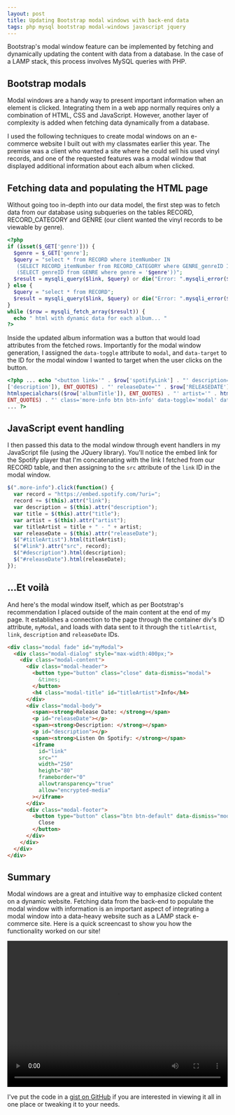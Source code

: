 ```yaml
---
layout: post
title: Updating Bootstrap modal windows with back-end data
tags: php mysql bootstrap modal-windows javascript jquery
---
```


Bootstrap's modal window feature can be implemented by fetching and dynamically updating the content with data from a database. In the case of a LAMP stack, this process involves MySQL queries with PHP.

## Bootstrap modals

Modal windows are a handy way to present important information when an element is clicked. Integrating them in a web app normally requires only a combination of HTML, CSS and JavaScript. However, another layer of complexity is added when fetching data dynamically from a database.

I used the following techniques to create modal windows on an e-commerce website I built out with my classmates earlier this year. The premise was a client who wanted a site where he could sell his used vinyl records, and one of the requested features was a modal window that displayed additional information about each album when clicked.

## Fetching data and populating the HTML page

Without going too in-depth into our data model, the first step was to fetch data from our database using subqueries on the tables RECORD, RECORD_CATEGORY and GENRE (our client wanted the vinyl records to be viewable by genre).

```php
<?php
if (isset($_GET['genre'])) {
  $genre = $_GET['genre'];
  $query = "select * from RECORD where itemNumber IN
   (SELECT RECORD_itemNumber from RECORD_CATEGORY where GENRE_genreID IN
   (SELECT genreID from GENRE where genre = '$genre'))";
  $result = mysqli_query($link, $query) or die("Error: ".mysqli_error($link));
} else {
  $query = "select * from RECORD";
  $result = mysqli_query($link, $query) or die("Error: ".mysqli_error($link));
}
while ($row = mysqli_fetch_array($result)) {
  echo " html with dynamic data for each album... "
?>
```

Inside the updated album information was a button that would load attributes from the fetched rows. Importantly for the modal window generation, I assigned the `data-toggle` attribute to `modal`, and `data-target` to the ID for the modal window I wanted to target when the user clicks on the button.

```php
<?php ... echo "<button link='" . $row['spotifyLink'] . "' description='" . htmlspecialchars(($row
['description']), ENT_QUOTES) . "' releaseDate='" . $row['RELEASEDATE'] . "' title='" .
htmlspecialchars(($row['albumTitle']), ENT_QUOTES) . "' artist='" . htmlspecialchars(($row['artist']),
ENT_QUOTES) . "' class='more-info btn btn-info' data-toggle='modal' data-target='#myModal'>...";
... ?>
```

## JavaScript event handling

I then passed this data to the modal window through event handlers in my JavaScript file (using the JQuery library). You'll notice the embed link for the Spotify player that I'm concatenating with the link I fetched from our RECORD table, and then assigning to the `src` attribute of the `link` ID in the modal window.

```javascript
$(".more-info").click(function() {
  var record = "https://embed.spotify.com/?uri=";
  record += $(this).attr("link");
  var description = $(this).attr("description");
  var title = $(this).attr("title");
  var artist = $(this).attr("artist");
  var titleArtist = title + " - " + artist;
  var releaseDate = $(this).attr("releaseDate");
  $("#titleArtist").html(titleArtist);
  $("#link").attr("src", record);
  $("#description").html(description);
  $("#releaseDate").html(releaseDate);
});
```

## ...Et voilà

And here's the modal window itself, which as per Bootstrap's recommendation I placed outside of the main content at the end of my page. It establishes a connection to the page through the container div's ID attribute, `myModal`, and loads with data sent to it through the `titleArtist`, `link`, `description` and `releaseDate` IDs.

```html
<div class="modal fade" id="myModal">
  <div class="modal-dialog" style="max-width:400px;">
    <div class="modal-content">
      <div class="modal-header">
        <button type="button" class="close" data-dismiss="modal">
          &times;
        </button>
        <h4 class="modal-title" id="titleArtist">Info</h4>
      </div>
      <div class="modal-body">
        <span><strong>Release Date: </strong></span>
        <p id="releaseDate"></p>
        <span><strong>Description: </strong></span>
        <p id="description"></p>
        <span><strong>Listen On Spotify: </strong></span>
        <iframe
          id="link"
          src=""
          width="250"
          height="80"
          frameborder="0"
          allowtransparency="true"
          allow="encrypted-media"
        ></iframe>
      </div>
      <div class="modal-footer">
        <button type="button" class="btn btn-default" data-dismiss="modal">
          Close
        </button>
      </div>
    </div>
  </div>
</div>
```

## Summary

Modal windows are a great and intuitive way to emphasize clicked content on a dynamic website. Fetching data from the back-end to populate the modal window with information is an important aspect of integrating a modal window into a data-heavy website such as a LAMP stack e-commerce site. Here is a quick screencast to show you how the functionality worked on our site!

<div
 style="padding-bottom:56.25%; padding-top:10%; position:relative; display:block; width: 100%">
 <video
  width="100%" height="100%"
  controls preload
  style="position:absolute; top:0; left: 0">
  <source src="../videos/micks-licks-more-info.mp4">
  </video>
</div>

I've put the code in a [gist on GitHub](https://gist.github.com/a-bishop/01608bbe9da12248e1416cbbe0b2b11c) if you are interested in viewing it all in one place or tweaking it to your needs.
